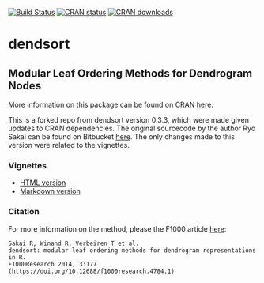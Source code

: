 [![Build Status](https://travis-ci.com/evanbiederstedt/dendsort.svg?branch=main)](https://travis-ci.com/github/evanbiederstedt/dendsort)
[![CRAN status](https://www.r-pkg.org/badges/version/dendsort)](https://cran.r-project.org/package=dendsort)
[![CRAN downloads](https://cranlogs.r-pkg.org/badges/dendsort)](https://cran.r-project.org/package=dendsort)


# dendsort

## Modular Leaf Ordering Methods for Dendrogram Nodes

More information on this package can be found on CRAN [here](https://cran.r-project.org/package=dendsort).

This is a forked repo from dendsort version 0.3.3, which were made given updates to CRAN dependencies. The original sourcecode by the author Ryo Sakai can be found on Bitbucket [here](https://bitbucket.org/vda-lab/dendsort/wiki/Home). The only changes made to this version were related to the vignettes. 

### Vignettes

* [HTML version](https://htmlpreview.github.io/?https://raw.githubusercontent.com/evanbiederstedt/dendsort/blob/main/doc/example_figures.html)
* [Markdown version](https://github.com/evanbiederstedt/dendsort/blob/main/vignettes/example_figures.md)

### Citation

For more information on the method, please the F1000 article [here](https://f1000research.com/articles/3-177/v1):

```
Sakai R, Winand R, Verbeiren T et al. 
dendsort: modular leaf ordering methods for dendrogram representations in R.
F1000Research 2014, 3:177 (https://doi.org/10.12688/f1000research.4784.1)
```
